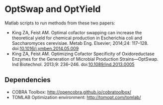 # OptSwap and OptYield

Matlab scripts to run methods from these two papers:

- King ZA, Feist AM. Optimal cofactor swapping can increase the theoretical
  yield for chemical production in Escherichia coli and Saccharomyces
  cerevisiae. Metab Eng. Elsevier; 2014;24:
  117–128. doi:[10.1016/j.ymben.2014.05.009](https://doi.org/10.1016/j.ymben.2014.05.009)
- King ZA, Feist AM. Optimizing Cofactor Specificity of Oxidoreductase Enzymes
  for the Generation of Microbial Production Strains—OptSwap. Ind
  Biotechnol. 2013;9:
  236–246. doi:[10.1089/ind.2013.0005](https://doi.org/10.1089/ind.2013.0005)

## Dependencies

- COBRA Toolbox: http://opencobra.github.io/cobratoolbox/
- TOMLAB Optimization environment: http://tomopt.com/tomlab/
